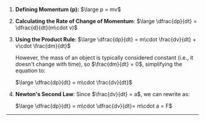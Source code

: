 1. **Defining Momentum (p):** 
	$\large p = mv$
1. **Calculating the Rate of Change of Momentum**: 
	$\large \dfrac{dp}{dt} = \dfrac{d}{dt}(m\cdot v)$

1. **Using the Product Rule**: 
	$\large \dfrac{dp}{dt} = m\cdot \frac{dv}{dt} + v\cdot \frac{dm}{dt}$
    
    However, the mass of an object is typically considered constant (i.e., it doesn't change with time), so $\frac{dm}{dt} = 0$, simplifying the equation to:
    
	$\large \dfrac{dp}{dt} = m\cdot \frac{dv}{dt}$


1. **Newton's Second Law**: 
	Since $\frac{dv}{dt} = a$, we can rewrite as:
	
	$\large \dfrac{dp}{dt} = m\cdot \dfrac{dv}{dt}= m\cdot a = F$
___